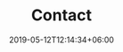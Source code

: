 ---
title: "Contact"
date: 2019-05-12T12:14:34+06:00
description: "Get in touch with Daniel Fiuza - Data Scientist and ML Engineer. Available for collaborations and consulting opportunities."
---